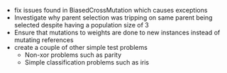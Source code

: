 - fix issues found in BiasedCrossMutation which causes exceptions
- Investigate why parent selection was tripping on same parent being selected despite having a population size of 3
- Ensure that mutations to weights are done to new instances instead of mutating references
- create a couple of other simple test problems
  - Non-xor problems such as parity
  - Simple classification problems such as iris

